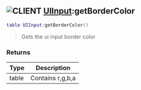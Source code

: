 ## ![](images/client.png "CLIENT") [UIInput](ui_input):getBorderColor

```lua
table UIInput:getBorderColor()
```

> Gets the ui input border color

### Returns

| Type  | Description      |
| ----- | ---------------- |
| table | Contains r,g,b,a |
